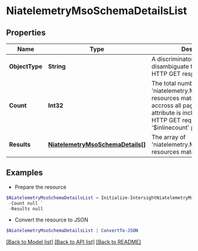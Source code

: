 # NiatelemetryMsoSchemaDetailsList
## Properties

Name | Type | Description | Notes
------------ | ------------- | ------------- | -------------
**ObjectType** | **String** | A discriminator value to disambiguate the schema of a HTTP GET response body. | 
**Count** | **Int32** | The total number of &#39;niatelemetry.MsoSchemaDetails&#39; resources matching the request, accross all pages. The &#39;Count&#39; attribute is included when the HTTP GET request includes the &#39;$inlinecount&#39; parameter. | [optional] 
**Results** | [**NiatelemetryMsoSchemaDetails[]**](NiatelemetryMsoSchemaDetails.md) | The array of &#39;niatelemetry.MsoSchemaDetails&#39; resources matching the request. | [optional] 

## Examples

- Prepare the resource
```powershell
$NiatelemetryMsoSchemaDetailsList = Initialize-IntersightNiatelemetryMsoSchemaDetailsList  -ObjectType null `
 -Count null `
 -Results null
```

- Convert the resource to JSON
```powershell
$NiatelemetryMsoSchemaDetailsList | ConvertTo-JSON
```

[[Back to Model list]](../README.md#documentation-for-models) [[Back to API list]](../README.md#documentation-for-api-endpoints) [[Back to README]](../README.md)

